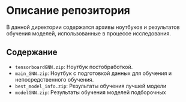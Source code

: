 # Описание репозитория

В данной директории содержатся архивы ноутбуков и результатов обучения моделей, использованные в процессе исследования.

## Содержание

- `tensorboardGNN.zip`: Ноутбук постобработкой.
- `main_GNN.zip`: Ноутбук с подготовкой данных для обучения и непосредственного обучения.
- `best_model_info.zip`: Результаты обучения лучшей модели
- `modelGNN.zip`: Результаты обучения моделей подборочных



